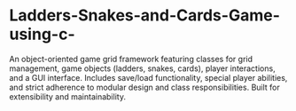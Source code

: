 # Ladders-Snakes-and-Cards-Game-using-c-
An object-oriented game grid framework featuring classes for grid management, game objects (ladders, snakes, cards), player interactions, and a GUI interface. Includes save/load functionality, special player abilities, and strict adherence to modular design and class responsibilities. Built for extensibility and maintainability.
